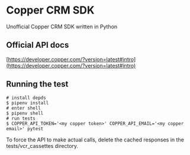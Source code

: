 # Copper CRM SDK

Unofficial Copper CRM SDK written in Python

## Official API docs

[https://developer.copper.com/?version=latest#intro](https://developer.copper.com/?version=latest#intro)

## Running the test
```
# install depds
$ pipenv install
# enter shell
$ pipenv shell
# run tests
$ COPPER_API_TOKEN='<my copper token>' COPPER_API_EMAIL='<my copper email>' pytest
```

To force the API to make actual calls, delete the cached responses in the tests/vcr_cassettes directory.
